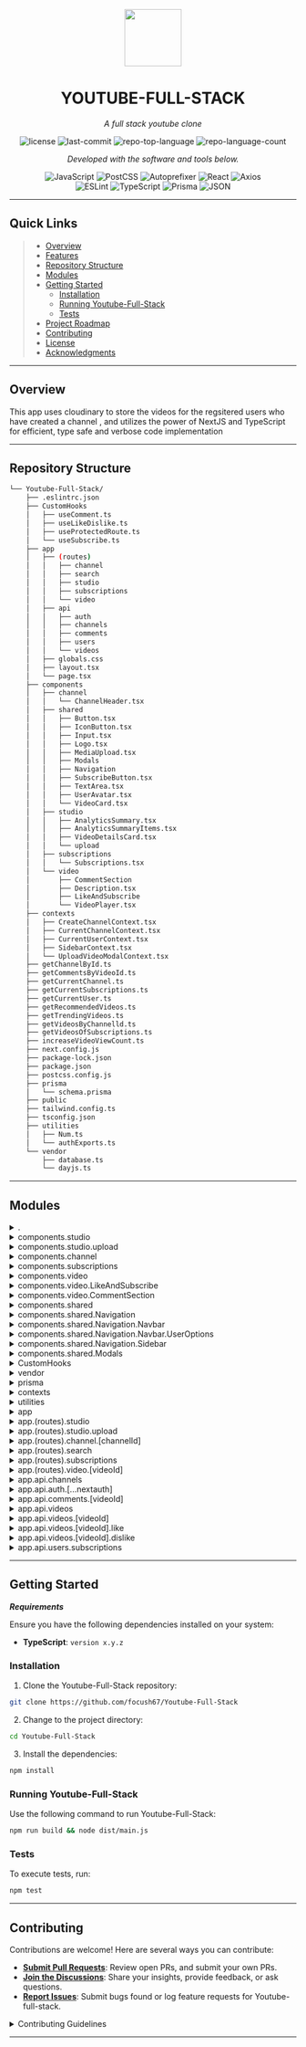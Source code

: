 <p align="center">
  <img src="https://cdn-icons-png.flaticon.com/512/6295/6295417.png" width="100" />
</p>
<p align="center">
    <h1 align="center">YOUTUBE-FULL-STACK</h1>
</p>
<p align="center">
    <em>A full stack youtube clone</em>
</p>
<p align="center">
	<img src="https://img.shields.io/github/license/focush67/Youtube-Full-Stack?style=flat&color=0080ff" alt="license">
	<img src="https://img.shields.io/github/last-commit/focush67/Youtube-Full-Stack?style=flat&color=0080ff" alt="last-commit">
	<img src="https://img.shields.io/github/languages/top/focush67/Youtube-Full-Stack?style=flat&color=0080ff" alt="repo-top-language">
	<img src="https://img.shields.io/github/languages/count/focush67/Youtube-Full-Stack?style=flat&color=0080ff" alt="repo-language-count">
<p>
<p align="center">
		<em>Developed with the software and tools below.</em>
</p>
<p align="center">
	<img src="https://img.shields.io/badge/JavaScript-F7DF1E.svg?style=flat&logo=JavaScript&logoColor=black" alt="JavaScript">
	<img src="https://img.shields.io/badge/PostCSS-DD3A0A.svg?style=flat&logo=PostCSS&logoColor=white" alt="PostCSS">
	<img src="https://img.shields.io/badge/Autoprefixer-DD3735.svg?style=flat&logo=Autoprefixer&logoColor=white" alt="Autoprefixer">
	<img src="https://img.shields.io/badge/React-61DAFB.svg?style=flat&logo=React&logoColor=black" alt="React">
	<img src="https://img.shields.io/badge/Axios-5A29E4.svg?style=flat&logo=Axios&logoColor=white" alt="Axios">
	<br>
	<img src="https://img.shields.io/badge/ESLint-4B32C3.svg?style=flat&logo=ESLint&logoColor=white" alt="ESLint">
	<img src="https://img.shields.io/badge/TypeScript-3178C6.svg?style=flat&logo=TypeScript&logoColor=white" alt="TypeScript">
	<img src="https://img.shields.io/badge/Prisma-2D3748.svg?style=flat&logo=Prisma&logoColor=white" alt="Prisma">
	<img src="https://img.shields.io/badge/JSON-000000.svg?style=flat&logo=JSON&logoColor=white" alt="JSON">
</p>
<hr>

## Quick Links

> - [ Overview](#-overview)
> - [ Features](#-features)
> - [ Repository Structure](#-repository-structure)
> - [ Modules](#-modules)
> - [ Getting Started](#-getting-started)
>   - [ Installation](#-installation)
>   - [ Running Youtube-Full-Stack](#-running-Youtube-Full-Stack)
>   - [ Tests](#-tests)
> - [ Project Roadmap](#-project-roadmap)
> - [ Contributing](#-contributing)
> - [ License](#-license)
> - [ Acknowledgments](#-acknowledgments)

---

## Overview

This app uses cloudinary to store the videos for the regsitered users who have created a channel , and utilizes the power of NextJS and TypeScript for efficient, type safe and verbose code implementation

---

## Repository Structure

```sh
└── Youtube-Full-Stack/
    ├── .eslintrc.json
    ├── CustomHooks
    │   ├── useComment.ts
    │   ├── useLikeDislike.ts
    │   ├── useProtectedRoute.ts
    │   └── useSubscribe.ts
    ├── app
    │   ├── (routes)
    │   │   ├── channel
    │   │   ├── search
    │   │   ├── studio
    │   │   ├── subscriptions
    │   │   └── video
    │   ├── api
    │   │   ├── auth
    │   │   ├── channels
    │   │   ├── comments
    │   │   ├── users
    │   │   └── videos
    │   ├── globals.css
    │   ├── layout.tsx
    │   └── page.tsx
    ├── components
    │   ├── channel
    │   │   └── ChannelHeader.tsx
    │   ├── shared
    │   │   ├── Button.tsx
    │   │   ├── IconButton.tsx
    │   │   ├── Input.tsx
    │   │   ├── Logo.tsx
    │   │   ├── MediaUpload.tsx
    │   │   ├── Modals
    │   │   ├── Navigation
    │   │   ├── SubscribeButton.tsx
    │   │   ├── TextArea.tsx
    │   │   ├── UserAvatar.tsx
    │   │   └── VideoCard.tsx
    │   ├── studio
    │   │   ├── AnalyticsSummary.tsx
    │   │   ├── AnalyticsSummaryItems.tsx
    │   │   ├── VideoDetailsCard.tsx
    │   │   └── upload
    │   ├── subscriptions
    │   │   └── Subscriptions.tsx
    │   └── video
    │       ├── CommentSection
    │       ├── Description.tsx
    │       ├── LikeAndSubscribe
    │       └── VideoPlayer.tsx
    ├── contexts
    │   ├── CreateChannelContext.tsx
    │   ├── CurrentChannelContext.tsx
    │   ├── CurrentUserContext.tsx
    │   ├── SidebarContext.tsx
    │   └── UploadVideoModalContext.tsx
    ├── getChannelById.ts
    ├── getCommentsByVideoId.ts
    ├── getCurrentChannel.ts
    ├── getCurrentSubscriptions.ts
    ├── getCurrentUser.ts
    ├── getRecommendedVideos.ts
    ├── getTrendingVideos.ts
    ├── getVideosByChannelld.ts
    ├── getVideosOfSubscriptions.ts
    ├── increaseVideoViewCount.ts
    ├── next.config.js
    ├── package-lock.json
    ├── package.json
    ├── postcss.config.js
    ├── prisma
    │   └── schema.prisma
    ├── public
    ├── tailwind.config.ts
    ├── tsconfig.json
    ├── utilities
    │   ├── Num.ts
    │   └── authExports.ts
    └── vendor
        ├── database.ts
        └── dayjs.ts
```

---

## Modules

<details closed><summary>.</summary>

| File                                                                                                                  | Summary                                                                   |
| --------------------------------------------------------------------------------------------------------------------- | ------------------------------------------------------------------------- |
| [getTrendingVideos.ts](https://github.com/focush67/Youtube-Full-Stack/blob/master/getTrendingVideos.ts)               | Utility made to fetch trending videos |
| [getVideosOfSubscriptions.ts](https://github.com/focush67/Youtube-Full-Stack/blob/master/getVideosOfSubscriptions.ts) | Utility made to fetch all the videos of the subscriptions the current user has |
| [getCurrentChannel.ts](https://github.com/focush67/Youtube-Full-Stack/blob/master/getCurrentChannel.ts)               | Utility made to fetch details of the current channel |
| [getCommentsByVideoId.ts](https://github.com/focush67/Youtube-Full-Stack/blob/master/getCommentsByVideoId.ts)         | Utility made to fetch all the comments that are on the video with the given video id |
| [package-lock.json](https://github.com/focush67/Youtube-Full-Stack/blob/master/package-lock.json)                     |  |
| [next.config.js](https://github.com/focush67/Youtube-Full-Stack/blob/master/next.config.js)                           | |
| [tailwind.config.ts](https://github.com/focush67/Youtube-Full-Stack/blob/master/tailwind.config.ts)                   | Tailwind Configuration File |
| [increaseVideoViewCount.ts](https://github.com/focush67/Youtube-Full-Stack/blob/master/increaseVideoViewCount.ts)     | Utility made to increase the views of the current video |
| [getRecommendedVideos.ts](https://github.com/focush67/Youtube-Full-Stack/blob/master/getRecommendedVideos.ts)         | Utility made to get recommended videos |
| [getCurrentUser.ts](https://github.com/focush67/Youtube-Full-Stack/blob/master/getCurrentUser.ts)                     | Utility made to fetch the current signed in user |
| [getVideosByChannelld.ts](https://github.com/focush67/Youtube-Full-Stack/blob/master/getVideosByChannelld.ts)         | Utility made to fetch all videos of the channel with the given id|
| [package.json](https://github.com/focush67/Youtube-Full-Stack/blob/master/package.json)                               | |
| [getCurrentSubscriptions.ts](https://github.com/focush67/Youtube-Full-Stack/blob/master/getCurrentSubscriptions.ts)   |   Utility made to fetch current subscriptions of the user|
| [postcss.config.js](https://github.com/focush67/Youtube-Full-Stack/blob/master/postcss.config.js)                     | |
| [getChannelById.ts](https://github.com/focush67/Youtube-Full-Stack/blob/master/getChannelById.ts)                     | Utility designed to fetch the channel details with the given channel id |

</details>

<details closed><summary>components.studio</summary>

| File                                                                                                                                | Summary                                                                   |
| ----------------------------------------------------------------------------------------------------------------------------------- | ------------------------------------------------------------------------- |
| [AnalyticsSummaryItems.tsx](https://github.com/focush67/Youtube-Full-Stack/blob/master/components/studio/AnalyticsSummaryItems.tsx) | Useful to fetch the analytics page for the current channel |
| [VideoDetailsCard.tsx](https://github.com/focush67/Youtube-Full-Stack/blob/master/components/studio/VideoDetailsCard.tsx)           | Used for rendering the details of the video |
| [AnalyticsSummary.tsx](https://github.com/focush67/Youtube-Full-Stack/blob/master/components/studio/AnalyticsSummary.tsx)           | Fetches summary for the analytics |

</details>

<details closed><summary>components.studio.upload</summary>

| File                                                                                                                           | Summary                                                                   |
| ------------------------------------------------------------------------------------------------------------------------------ | ------------------------------------------------------------------------- |
| [VideoUploadForm.tsx](https://github.com/focush67/Youtube-Full-Stack/blob/master/components/studio/upload/VideoUploadForm.tsx) | Form component useful in uploading the video to cloudinary |
| [VideoPreview.tsx](https://github.com/focush67/Youtube-Full-Stack/blob/master/components/studio/upload/VideoPreview.tsx)       | Fetches video preview |

</details>

<details closed><summary>components.channel</summary>

| File                                                                                                                 | Summary                                                                   |
| -------------------------------------------------------------------------------------------------------------------- | ------------------------------------------------------------------------- |
| [ChannelHeader.tsx](https://github.com/focush67/Youtube-Full-Stack/blob/master/components/channel/ChannelHeader.tsx) | Component for channel header|

</details>

<details closed><summary>components.subscriptions</summary>

| File                                                                                                                       | Summary                                                                   |
| -------------------------------------------------------------------------------------------------------------------------- | ------------------------------------------------------------------------- |
| [Subscriptions.tsx](https://github.com/focush67/Youtube-Full-Stack/blob/master/components/subscriptions/Subscriptions.tsx) | Component used to render the subscriptions for the current user with an existing channel|

</details>

<details closed><summary>components.video</summary>

| File                                                                                                           | Summary                                                                   |
| -------------------------------------------------------------------------------------------------------------- | ------------------------------------------------------------------------- |
| [VideoPlayer.tsx](https://github.com/focush67/Youtube-Full-Stack/blob/master/components/video/VideoPlayer.tsx) | Player component which takes a video id and plays the corresponding video |
| [Description.tsx](https://github.com/focush67/Youtube-Full-Stack/blob/master/components/video/Description.tsx) | Component for fetching the video's description being played |

</details>

<details closed><summary>components.video.LikeAndSubscribe</summary>

| File                                                                                                                                        | Summary                                                                   |
| ------------------------------------------------------------------------------------------------------------------------------------------- | ------------------------------------------------------------------------- |
| [LikeSubscribe.tsx](https://github.com/focush67/Youtube-Full-Stack/blob/master/components/video/LikeAndSubscribe/LikeSubscribe.tsx)         | Component for subscribing to a channel |
| [LikeDislikeButton.tsx](https://github.com/focush67/Youtube-Full-Stack/blob/master/components/video/LikeAndSubscribe/LikeDislikeButton.tsx) | Used to toggle between like and dislike (if the video is liked , it can be disliked and vice-versa) |

</details>

<details closed><summary>components.video.CommentSection</summary>

| File                                                                                                                              | Summary                                                                   |
| --------------------------------------------------------------------------------------------------------------------------------- | ------------------------------------------------------------------------- |
| [Comment.tsx](https://github.com/focush67/Youtube-Full-Stack/blob/master/components/video/CommentSection/Comment.tsx)             | Aid in designing the comment section |
| [CommentRegion.tsx](https://github.com/focush67/Youtube-Full-Stack/blob/master/components/video/CommentSection/CommentRegion.tsx) | Aid in designing the comment section |
| [CommentInput.tsx](https://github.com/focush67/Youtube-Full-Stack/blob/master/components/video/CommentSection/CommentInput.tsx)   | Input for comment section |

</details>

<details closed><summary>components.shared</summary>

| File                                                                                                                    | Summary                                                                   |
| ----------------------------------------------------------------------------------------------------------------------- | ------------------------------------------------------------------------- |
| [Logo.tsx](https://github.com/focush67/Youtube-Full-Stack/blob/master/components/shared/Logo.tsx)                       | Self-Explanatory |
| [VideoCard.tsx](https://github.com/focush67/Youtube-Full-Stack/blob/master/components/shared/VideoCard.tsx)             | Card component for rendering video |
| [Button.tsx](https://github.com/focush67/Youtube-Full-Stack/blob/master/components/shared/Button.tsx)                   | Button component |
| [Input.tsx](https://github.com/focush67/Youtube-Full-Stack/blob/master/components/shared/Input.tsx)                     | Input component |
| [UserAvatar.tsx](https://github.com/focush67/Youtube-Full-Stack/blob/master/components/shared/UserAvatar.tsx)           | User avatar for rendering the channel icon |
| [TextArea.tsx](https://github.com/focush67/Youtube-Full-Stack/blob/master/components/shared/TextArea.tsx)               | Utility component |
| [IconButton.tsx](https://github.com/focush67/Youtube-Full-Stack/blob/master/components/shared/IconButton.tsx)           | Self Explanatory |
| [SubscribeButton.tsx](https://github.com/focush67/Youtube-Full-Stack/blob/master/components/shared/SubscribeButton.tsx) | Button to subscribe to a channel |
| [MediaUpload.tsx](https://github.com/focush67/Youtube-Full-Stack/blob/master/components/shared/MediaUpload.tsx)         | Component to upload media to cloudinary with a utility modal|

</details>

<details closed><summary>components.shared.Navigation</summary>

| File                                                                                                                                 | Summary                                                                   |
| ------------------------------------------------------------------------------------------------------------------------------------ | ------------------------------------------------------------------------- |
| [NavigationHeader.tsx](https://github.com/focush67/Youtube-Full-Stack/blob/master/components/shared/Navigation/NavigationHeader.tsx) | Navigation component utility |
| [Navigation.tsx](https://github.com/focush67/Youtube-Full-Stack/blob/master/components/shared/Navigation/Navigation.tsx)             | Navigation component |

</details>

<details closed><summary>components.shared.Navigation.Navbar</summary>

| File                                                                                                                    | Summary                                                                   |
| ----------------------------------------------------------------------------------------------------------------------- | ------------------------------------------------------------------------- |
| [Search.tsx](https://github.com/focush67/Youtube-Full-Stack/blob/master/components/shared/Navigation/Navbar/Search.tsx) | Search bar |
| [Navbar.tsx](https://github.com/focush67/Youtube-Full-Stack/blob/master/components/shared/Navigation/Navbar/Navbar.tsx) | Navigation bar encapsulating all the previous navigation utilities |

</details>

<details closed><summary>components.shared.Navigation.Navbar.UserOptions</summary>

| File                                                                                                                                          | Summary                                                                   |
| --------------------------------------------------------------------------------------------------------------------------------------------- | ------------------------------------------------------------------------- |
| [UserMenu.tsx](https://github.com/focush67/Youtube-Full-Stack/blob/master/components/shared/Navigation/Navbar/UserOptions/UserMenu.tsx)       | Self-Explanatory |
| [UserOptions.tsx](https://github.com/focush67/Youtube-Full-Stack/blob/master/components/shared/Navigation/Navbar/UserOptions/UserOptions.tsx) | Options for user to sign in , manage channels and create channel if not already |
| [SignIn.tsx](https://github.com/focush67/Youtube-Full-Stack/blob/master/components/shared/Navigation/Navbar/UserOptions/SignIn.tsx)           | Sign in button |
| [MenuItems.tsx](https://github.com/focush67/Youtube-Full-Stack/blob/master/components/shared/Navigation/Navbar/UserOptions/MenuItems.tsx)     | Menu Items component |

</details>

<details closed><summary>components.shared.Navigation.Sidebar</summary>

| File                                                                                                                       | Summary                                                                   |
| -------------------------------------------------------------------------------------------------------------------------- | ------------------------------------------------------------------------- |
| [Sidebar.tsx](https://github.com/focush67/Youtube-Full-Stack/blob/master/components/shared/Navigation/Sidebar/Sidebar.tsx) | Sidebar component used to render the navigation in the form of a slide in component |

</details>

<details closed><summary>components.shared.Modals</summary>

| File                                                                                                                                 | Summary                                                                   |
| ------------------------------------------------------------------------------------------------------------------------------------ | ------------------------------------------------------------------------- |
| [UploadVideoModal.tsx](https://github.com/focush67/Youtube-Full-Stack/blob/master/components/shared/Modals/UploadVideoModal.tsx)     | Modal to upload video to cloudinary |
| [CreateChannelModal.tsx](https://github.com/focush67/Youtube-Full-Stack/blob/master/components/shared/Modals/CreateChannelModal.tsx) | Modal to create channel |

</details>

<details closed><summary>CustomHooks</summary>

| File                                                                                                                | Summary                                                                   |
| ------------------------------------------------------------------------------------------------------------------- | ------------------------------------------------------------------------- |
| [useSubscribe.ts](https://github.com/focush67/Youtube-Full-Stack/blob/master/CustomHooks/useSubscribe.ts)           | Hook to subscribe to a channel with an id |
| [useProtectedRoute.ts](https://github.com/focush67/Youtube-Full-Stack/blob/master/CustomHooks/useProtectedRoute.ts) | Custom hook used to check of the current app user has permission to access a particular route in which this is called |
| [useComment.ts](https://github.com/focush67/Youtube-Full-Stack/blob/master/CustomHooks/useComment.ts)               | Custom hook to create a comment |
| [useLikeDislike.ts](https://github.com/focush67/Youtube-Full-Stack/blob/master/CustomHooks/useLikeDislike.ts)       | Custom hook to toggle between like and dislike |

</details>

<details closed><summary>vendor</summary>

| File                                                                                         | Summary                                                                   |
| -------------------------------------------------------------------------------------------- | ------------------------------------------------------------------------- |
| [database.ts](https://github.com/focush67/Youtube-Full-Stack/blob/master/vendor/database.ts) | Error generating summary: HTTPStatusError occurred. See logs for details. |
| [dayjs.ts](https://github.com/focush67/Youtube-Full-Stack/blob/master/vendor/dayjs.ts)       | External library to format the date in a required format |

</details>

<details closed><summary>prisma</summary>

| File                                                                                             | Summary                                                                   |
| ------------------------------------------------------------------------------------------------ | ------------------------------------------------------------------------- |
| [schema.prisma](https://github.com/focush67/Youtube-Full-Stack/blob/master/prisma/schema.prisma) | Declaring a prisma model for mongodb |

</details>

<details closed><summary>contexts</summary>

| File                                                                                                                           | Summary                                                                   |
| ------------------------------------------------------------------------------------------------------------------------------ | ------------------------------------------------------------------------- |
| [CurrentUserContext.tsx](https://github.com/focush67/Youtube-Full-Stack/blob/master/contexts/CurrentUserContext.tsx)           | Context for providing current user details |
| [CurrentChannelContext.tsx](https://github.com/focush67/Youtube-Full-Stack/blob/master/contexts/CurrentChannelContext.tsx)     | Contex for providing the details related to the current channel for the signed in user |
| [SidebarContext.tsx](https://github.com/focush67/Youtube-Full-Stack/blob/master/contexts/SidebarContext.tsx)                   | Loads sidebar details for the current user |
| [UploadVideoModalContext.tsx](https://github.com/focush67/Youtube-Full-Stack/blob/master/contexts/UploadVideoModalContext.tsx) | Context to fetch details of the current video being posted |
| [CreateChannelContext.tsx](https://github.com/focush67/Youtube-Full-Stack/blob/master/contexts/CreateChannelContext.tsx)       | Context to provide the channel creation information globally |

</details>

<details closed><summary>utilities</summary>

| File                                                                                                  | Summary                                                                   |
| ----------------------------------------------------------------------------------------------------- | ------------------------------------------------------------------------- |
| [Num.ts](https://github.com/focush67/Youtube-Full-Stack/blob/master/utilities/Num.ts)                 | Utility for formatting dates|
| [authExports.ts](https://github.com/focush67/Youtube-Full-Stack/blob/master/utilities/authExports.ts) | Export authOptions for user validation in NextAuth options|

</details>

<details closed><summary>app</summary>

| File                                                                                      | Summary                                                                   |
| ----------------------------------------------------------------------------------------- | ------------------------------------------------------------------------- |
| [globals.css](https://github.com/focush67/Youtube-Full-Stack/blob/master/app/globals.css) |  |
| [layout.tsx](https://github.com/focush67/Youtube-Full-Stack/blob/master/app/layout.tsx)   | Layout file for the main page render |
| [page.tsx](https://github.com/focush67/Youtube-Full-Stack/blob/master/app/page.tsx)       | Main Page |

</details>

<details closed><summary>app.(routes).studio</summary>

| File                                                                                                  | Summary                                                                   |
| ----------------------------------------------------------------------------------------------------- | ------------------------------------------------------------------------- |
| [page.tsx](<https://github.com/focush67/Youtube-Full-Stack/blob/master/app/(routes)/studio/page.tsx>) |Studio Component|

</details>

<details closed><summary>app.(routes).studio.upload</summary>

| File                                                                                                         | Summary                                                                   |
| ------------------------------------------------------------------------------------------------------------ | ------------------------------------------------------------------------- |
| [page.tsx](<https://github.com/focush67/Youtube-Full-Stack/blob/master/app/(routes)/studio/upload/page.tsx>) | Upload Page |

</details>

<details closed><summary>app.(routes).channel.[channelId]</summary>

| File                                                                                                               | Summary                                                                   |
| ------------------------------------------------------------------------------------------------------------------ | ------------------------------------------------------------------------- |
| [page.tsx](<https://github.com/focush67/Youtube-Full-Stack/blob/master/app/(routes)/channel/[channelId]/page.tsx>) | Page to display the requested channel |

</details>

<details closed><summary>app.(routes).search</summary>

| File                                                                                                  | Summary                                                                   |
| ----------------------------------------------------------------------------------------------------- | ------------------------------------------------------------------------- |
| [page.tsx](<https://github.com/focush67/Youtube-Full-Stack/blob/master/app/(routes)/search/page.tsx>) | Search component to search a video or a user|

</details>

<details closed><summary>app.(routes).subscriptions</summary>

| File                                                                                                         | Summary                                                                   |
| ------------------------------------------------------------------------------------------------------------ | ------------------------------------------------------------------------- |
| [page.tsx](<https://github.com/focush67/Youtube-Full-Stack/blob/master/app/(routes)/subscriptions/page.tsx>) | Subscriptions page for the current user |

</details>

<details closed><summary>app.(routes).video.[videoId]</summary>

| File                                                                                                           | Summary                                                                   |
| -------------------------------------------------------------------------------------------------------------- | ------------------------------------------------------------------------- |
| [page.tsx](<https://github.com/focush67/Youtube-Full-Stack/blob/master/app/(routes)/video/[videoId]/page.tsx>) | Video page which houses the video player , description and comments alongwith the recommended videos with the current ongoing video as reference |

</details>

<details closed><summary>app.api.channels</summary>

| File                                                                                             | Summary                                                                   |
| ------------------------------------------------------------------------------------------------ | ------------------------------------------------------------------------- |
| [route.ts](https://github.com/focush67/Youtube-Full-Stack/blob/master/app/api/channels/route.ts) | API route to handle request related to channels |

</details>

<details closed><summary>app.api.auth.[...nextauth]</summary>

| File                                                                                                       | Summary                                                                   |
| ---------------------------------------------------------------------------------------------------------- | ------------------------------------------------------------------------- |
| [route.ts](https://github.com/focush67/Youtube-Full-Stack/blob/master/app/api/auth/[...nextauth]/route.ts) | NextAuth authentication configuration |

</details>

<details closed><summary>app.api.comments.[videoId]</summary>

| File                                                                                                       | Summary                                                                   |
| ---------------------------------------------------------------------------------------------------------- | ------------------------------------------------------------------------- |
| [route.ts](https://github.com/focush67/Youtube-Full-Stack/blob/master/app/api/comments/[videoId]/route.ts) | API route to add comments to a video with a given video id |

</details>

<details closed><summary>app.api.videos</summary>

| File                                                                                           | Summary                                                                   |
| ---------------------------------------------------------------------------------------------- | ------------------------------------------------------------------------- |
| [route.ts](https://github.com/focush67/Youtube-Full-Stack/blob/master/app/api/videos/route.ts) | API route to operate on all the videos of the app |

</details>

<details closed><summary>app.api.videos.[videoId]</summary>

| File                                                                                                     | Summary                                                                   |
| -------------------------------------------------------------------------------------------------------- | ------------------------------------------------------------------------- |
| [route.ts](https://github.com/focush67/Youtube-Full-Stack/blob/master/app/api/videos/[videoId]/route.ts) | API endpoint for performing actions on a video with a given video id |

</details>

<details closed><summary>app.api.videos.[videoId].like</summary>

| File                                                                                                          | Summary                                                                   |
| ------------------------------------------------------------------------------------------------------------- | ------------------------------------------------------------------------- |
| [route.ts](https://github.com/focush67/Youtube-Full-Stack/blob/master/app/api/videos/[videoId]/like/route.ts) | API endpoint to handle liking a video with a given video id |

</details>

<details closed><summary>app.api.videos.[videoId].dislike</summary>

| File                                                                                                             | Summary                                                                   |
| ---------------------------------------------------------------------------------------------------------------- | ------------------------------------------------------------------------- |
| [route.ts](https://github.com/focush67/Youtube-Full-Stack/blob/master/app/api/videos/[videoId]/dislike/route.ts) | API endpoint to handle disliking a video with a given video id |

</details>

<details closed><summary>app.api.users.subscriptions</summary>

| File                                                                                                        | Summary                                                                   |
| ----------------------------------------------------------------------------------------------------------- | ------------------------------------------------------------------------- |
| [route.ts](https://github.com/focush67/Youtube-Full-Stack/blob/master/app/api/users/subscriptions/route.ts) | API endpoint to operate on the requested users's subscriptions section |

</details>

---

## Getting Started

**_Requirements_**

Ensure you have the following dependencies installed on your system:

- **TypeScript**: `version x.y.z`

### Installation

1. Clone the Youtube-Full-Stack repository:

```sh
git clone https://github.com/focush67/Youtube-Full-Stack
```

2. Change to the project directory:

```sh
cd Youtube-Full-Stack
```

3. Install the dependencies:

```sh
npm install
```

### Running Youtube-Full-Stack

Use the following command to run Youtube-Full-Stack:

```sh
npm run build && node dist/main.js
```

### Tests

To execute tests, run:

```sh
npm test
```

---

## Contributing

Contributions are welcome! Here are several ways you can contribute:

- **[Submit Pull Requests](https://github/focush67/Youtube-Full-Stack/blob/main/CONTRIBUTING.md)**: Review open PRs, and submit your own PRs.
- **[Join the Discussions](https://github/focush67/Youtube-Full-Stack/discussions)**: Share your insights, provide feedback, or ask questions.
- **[Report Issues](https://github/focush67/Youtube-Full-Stack/issues)**: Submit bugs found or log feature requests for Youtube-full-stack.

<details closed>
    <summary>Contributing Guidelines</summary>

1. **Fork the Repository**: Start by forking the project repository to your GitHub account.
2. **Clone Locally**: Clone the forked repository to your local machine using a Git client.
   ```sh
   git clone https://github.com/focush67/Youtube-Full-Stack
   ```
3. **Create a New Branch**: Always work on a new branch, giving it a descriptive name.
   ```sh
   git checkout -b new-feature-x
   ```
4. **Make Your Changes**: Develop and test your changes locally.
5. **Commit Your Changes**: Commit with a clear message describing your updates.
   ```sh
   git commit -m 'Implemented new feature x.'
   ```
6. **Push to GitHub**: Push the changes to your forked repository.
   ```sh
   git push origin new-feature-x
   ```
7. **Submit a Pull Request**: Create a PR against the original project repository. Clearly describe the changes and their motivations.

Once your PR is reviewed and approved, it will be merged into the main branch.

</details>

---

